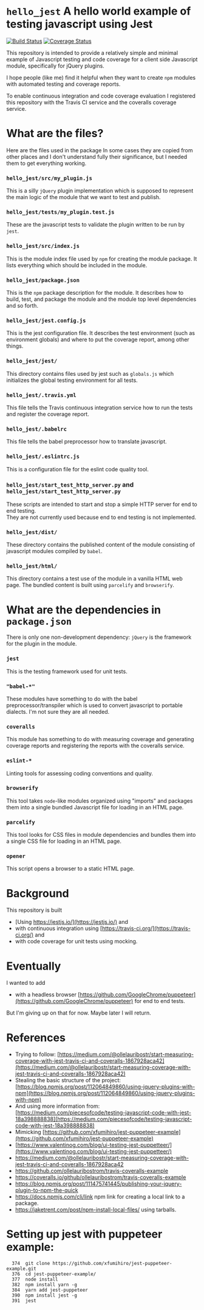 
# `hello_jest` A hello world example of testing javascript using Jest


[![Build Status](https://travis-ci.org/AaronWatters/hello_jest.svg?branch=master)](https://travis-ci.org/AaronWatters/hello_jest)
[![Coverage Status](https://coveralls.io/repos/github/AaronWatters/hello_jest/badge.svg?branch=master)](https://coveralls.io/github/AaronWatters/hello_jest?branch=master)

This repository is intended to provide a relatively simple and minimal example of Javascript testing and code coverage
for a client side Javascript module, specifically for jQuery
plugins.

I hope people (like me) find it helpful when they want to create `npm` modules with
automated testing and coverage reports.

To enable continuous integration and code coverage evaluation I registered
this repository with the Travis CI service and the coveralls coverage
service.

# What are the files?

Here are the files used in the package
In some cases they are copied from other places and I don't understand
fully their significance, but I needed them to get everything working.

### `hello_jest/src/my_plugin.js`

This is a silly `jQuery` plugin implementation which is supposed to represent
the main logic of the module that we want to test and publish.

### `hello_jest/tests/my_plugin.test.js`

These are the javascript tests to validate the plugin
written to be run by `jest`.

### `hello_jest/src/index.js`

This is the module index file used by `npm` for creating the module package.
It lists everything which should be included in the module.

### `hello_jest/package.json`

This is the `npm` package description for the module.   It describes how to build,
test, and package the module and the module top level dependencies and so forth.

### `hello_jest/jest.config.js`

This is the jest configuration file.  It describes the test environment (such
as environment globals) and where to put the coverage report, among other things.

### `hello_jest/jest/`

This directory contains files used by jest such as
`globals.js` which initializes the global testing
environment for all tests.

### `hello_jest/.travis.yml`

This file tells the Travis continuous integration service how to run the
tests and register the coverage report.

### `hello_jest/.babelrc`

This file tells the babel preprocessor how to translate javascript.

### `hello_jest/.eslintrc.js`

This is a configuration file for the eslint code
quality tool.

### `hello_jest/start_test_http_server.py` and `hello_jest/start_test_http_server.py`

These scripts are intended to start and stop a
simple HTTP server for end to end testing.  
They are not currently used because end to end testing
is not implemented.

### `hello_jest/dist/`

These directory contains the published content of the module
consisting of javascript modules compiled by `babel`.

### `hello_jest/html/`

This directory contains a test use of the module in a vanilla
HTML web page.  The bundled content is built using
`parcelify` and `browserify`.


# What are the dependencies in `package.json`

There is only one non-development dependency: `jQuery` is
the framework for the plugin in the module.

### `jest`

This is the testing framework used for unit tests.

### `"babel-*"`

These modules have something to do with the babel
preprocessor/transpiler which is used to convert javascript
to portable dialects.  I'm not sure they are all needed.

### `coveralls`

This module has something to do with measuring coverage
and generating coverage reports and registering the reports
with the coveralls service.

### `eslint-*`

Linting tools for assessing coding conventions and quality.

### `browserify`

This tool takes `node`-like modules organized using "imports"
and packages them into a single bundled Javascript file for loading
in an HTML page.

### `parcelify`

This tool looks for CSS files in module dependencies and bundles
them into a single CSS file for loading in an HTML page.

### `opener` 

This script opens a browser to a static HTML page.


# Background

This repository is built

- [Using https://jestjs.io/](https://jestjs.io/) and
- with continuous integration using [https://travis-ci.org/](https://travis-ci.org/) and
- with code coverage for unit tests using mocking.

# Eventually

I wanted to add

- with a headless browser [https://github.com/GoogleChrome/puppeteer](https://github.com/GoogleChrome/puppeteer) 
for end to end tests.

But I'm giving up on that for now.  Maybe later I will return.

# References

- Trying to follow: [https://medium.com/@ollelauribostr/start-measuring-coverage-with-jest-travis-ci-and-coveralls-1867928aca42](https://medium.com/@ollelauribostr/start-measuring-coverage-with-jest-travis-ci-and-coveralls-1867928aca42)
- Stealing the basic structure of the project: [https://blog.npmjs.org/post/112064849860/using-jquery-plugins-with-npm](https://blog.npmjs.org/post/112064849860/using-jquery-plugins-with-npm)
- And using more information from: [https://medium.com/piecesofcode/testing-javascript-code-with-jest-18a398888838](https://medium.com/piecesofcode/testing-javascript-code-with-jest-18a398888838)
- Mimicking [https://github.com/xfumihiro/jest-puppeteer-example](https://github.com/xfumihiro/jest-puppeteer-example)
- [https://www.valentinog.com/blog/ui-testing-jest-puppetteer/](https://www.valentinog.com/blog/ui-testing-jest-puppetteer/)
- https://medium.com/@ollelauribostr/start-measuring-coverage-with-jest-travis-ci-and-coveralls-1867928aca42
- https://github.com/ollelauribostrom/travis-coveralls-example
- https://coveralls.io/github/ollelauribostrom/travis-coveralls-example
- https://blog.npmjs.org/post/111475741445/publishing-your-jquery-plugin-to-npm-the-quick
- https://docs.npmjs.com/cli/link npm link for creating a local link to a package.
- https://jaketrent.com/post/npm-install-local-files/ using tarballs.

# Setting up jest with puppeteer example:

```
  374  git clone https://github.com/xfumihiro/jest-puppeteer-example.git
  376  cd jest-puppeteer-example/
  377  node install
  382  npm install yarn -g
  384  yarn add jest-puppeteer
  390  npm install jest -g
  391  jest
```